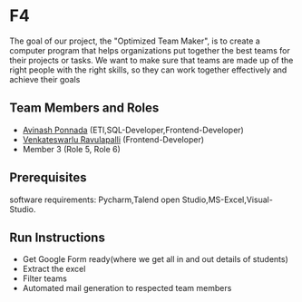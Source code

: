 # F4

The goal of our project, the "Optimized Team Maker", is to create a computer program that helps organizations put together the best teams for their projects or tasks. We want to make sure that teams are made up of the right people with the right skills, so they can work together effectively and achieve their goals

## Team Members and Roles

* [Avinash Ponnada](https://github.com/A835698/CIS641-HW2-PONNADA) (ETl,SQL-Developer,Frontend-Developer)
* [Venkateswarlu Ravulapalli](https://github.com/venkateswarlu9502/CIS641-HW2-Ravulapalli) (Frontend-Developer)
* Member 3 (Role 5, Role 6)

## Prerequisites
software requirements: Pycharm,Talend open Studio,MS-Excel,Visual-Studio.
## Run Instructions
- Get Google Form ready(where we get all in and out details of students)
- Extract the excel
- Filter teams
- Automated mail generation to respected team members
